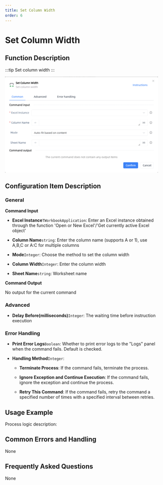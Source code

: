 ```yaml
---
title: Set Column Width
order: 6
---
```


# Set Column Width

## Function Description

:::tip 
Set column width
:::

![Set Column Width](../../../../assets/Set%20Column%20Width_command.png)

## Configuration Item Description

### General

**Command Input**

- **Excel Instance**`TWorkbookApplication`: Enter an Excel instance obtained through the function 'Open or New Excel'/'Get currently active Excel object'

- **Column Name**`string`: Enter the column name (supports A or 1), use A,B,C or A:C for multiple columns

- **Mode**`Integer`: Choose the method to set the column width

- **Column Width**`Integer`: Enter the column width

- **Sheet Name**`string`: Worksheet name


**Command Output**

No output for the current command

### Advanced

- **Delay Before(milliseconds)**`Integer`: The waiting time before instruction execution

### Error Handling

- **Print Error Logs**`Boolean`: Whether to print error logs to the "Logs" panel when the command fails. Default is checked. 

- **Handling Method**`Integer`:

    - **Terminate Process**: If the command fails, terminate the process.

    - **Ignore Exception and Continue Execution**: If the command fails, ignore the exception and continue the process.

    - **Retry This Command**: If the command fails, retry the command a specified number of times with a specified interval between retries.

## Usage Example

Process logic description:

## Common Errors and Handling

None

## Frequently Asked Questions

None

